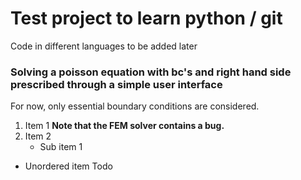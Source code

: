 # Test project to learn python / git
Code in different languages to be added later
### Solving a poisson equation with bc's and right hand side prescribed through a simple user interface
For now, only essential boundary conditions are considered.    
1. Item 1 **Note that the FEM solver contains a bug.**
2. Item 2
    * Sub item 1

* Unordered item Todo